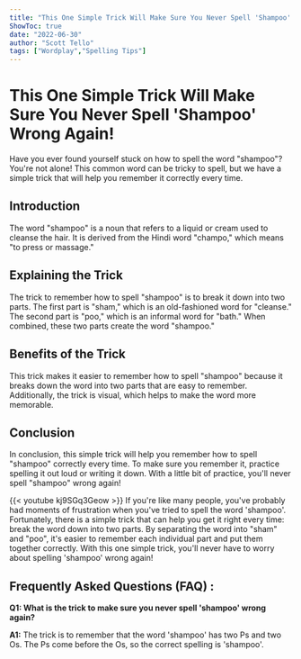 ```yaml
---
title: "This One Simple Trick Will Make Sure You Never Spell 'Shampoo' Wrong Again!"
ShowToc: true 
date: "2022-06-30"
author: "Scott Tello" 
tags: ["Wordplay","Spelling Tips"]
---
```

# This One Simple Trick Will Make Sure You Never Spell 'Shampoo' Wrong Again!

Have you ever found yourself stuck on how to spell the word "shampoo"? You're not alone! This common word can be tricky to spell, but we have a simple trick that will help you remember it correctly every time.

## Introduction

The word "shampoo" is a noun that refers to a liquid or cream used to cleanse the hair. It is derived from the Hindi word "champo," which means "to press or massage."

## Explaining the Trick

The trick to remember how to spell "shampoo" is to break it down into two parts. The first part is "sham," which is an old-fashioned word for "cleanse." The second part is "poo," which is an informal word for "bath." When combined, these two parts create the word "shampoo."

## Benefits of the Trick

This trick makes it easier to remember how to spell "shampoo" because it breaks down the word into two parts that are easy to remember. Additionally, the trick is visual, which helps to make the word more memorable.

## Conclusion

In conclusion, this simple trick will help you remember how to spell "shampoo" correctly every time. To make sure you remember it, practice spelling it out loud or writing it down. With a little bit of practice, you'll never spell "shampoo" wrong again!

{{< youtube kj9SGq3Geow >}} 
If you're like many people, you've probably had moments of frustration when you've tried to spell the word 'shampoo'. Fortunately, there is a simple trick that can help you get it right every time: break the word down into two parts. By separating the word into "sham" and "poo", it's easier to remember each individual part and put them together correctly. With this one simple trick, you'll never have to worry about spelling 'shampoo' wrong again!

## Frequently Asked Questions (FAQ) :
**Q1: What is the trick to make sure you never spell 'shampoo' wrong again?**

**A1:** The trick is to remember that the word 'shampoo' has two Ps and two Os. The Ps come before the Os, so the correct spelling is 'shampoo'.





